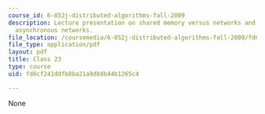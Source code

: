 ```yaml
---
course_id: 6-852j-distributed-algorithms-fall-2009
description: Lecture presentation on shared memory versus networks and consensus in
  asynchronous networks.
file_location: /coursemedia/6-852j-distributed-algorithms-fall-2009/fd6cf241ddfb8ba21a9db8b44b1265c4_MIT6_852JF09_lec23.pdf
file_type: application/pdf
layout: pdf
title: Class 23
type: course
uid: fd6cf241ddfb8ba21a9db8b44b1265c4

---
```

None